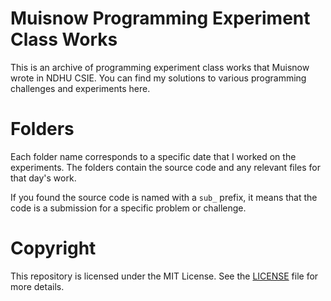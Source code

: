 # Muisnow Programming Experiment Class Works

This is an archive of programming experiment class works that Muisnow wrote in NDHU CSIE. You can find my solutions to various programming challenges and experiments here.

# Folders

Each folder name corresponds to a specific date that I worked on the experiments. The folders contain the source code and any relevant files for that day's work.

If you found the source code is named with a `sub_` prefix, it means that the code is a submission for a specific problem or challenge.

# Copyright

This repository is licensed under the MIT License. See the [LICENSE](LICENSE) file for more details.